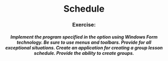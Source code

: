 <h1 align="center">Schedule</a> 
<h3 align="center">Exercise:</h3>
<h5 align="center">Implement the program specified in the option using Windows Form technology. Be sure to use menus and toolbars. Provide for all exceptional situations.
Create an application for creating a group lesson schedule. Provide the ability to create groups.</h5>
